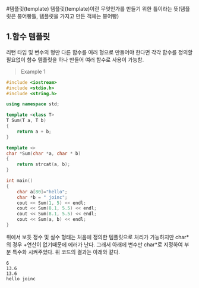 #템플릿(template)
  템플릿(template)이란 무엇인가를 만들기 위한 틀이라는 뜻(템플릿은 붕어빵틀, 템플릿을 가지고 만든 객체는 붕어빵)
## 1.함수 템플릿
  리턴 타입 및 변수의 형만 다른 함수를 여러 형으로 만들어야 한다면 각각 함수를 정의할 필요없이 함수 템플릿을 하나 만들어 여러 함수로 사용이 가능함.

> Example 1

```C++
#include <iostream>
#include <stdio.h>
#include <string.h>

using namespace std;

template <class T>
T Sum(T a, T b)
{
    return a + b;
}

template <>
char *Sum(char *a, char * b)
{
    return strcat(a, b);
}

int main()
{
    char a[80]="hello";
    char *b = " joinc";
    cout << Sum(1, 5) << endl;
    cout << Sum(8.1, 5.5) << endl;
    cout << Sum(8.1, 5.5) << endl;
    cout << Sum(a, b) << endl;
}
```
  위에서 보듯 정수 및 실수 형태는 처음에 정의한 템플릿으로 처리가 가능하지만 char\*의 경우 +연산이 없기때문에 에러가 난다. 
  그래서 아래에 변수만 char\*로 지정하여 부분 특수화 시켜주었다. 위 코드의 결과는 아래와 같다.
```
6
13.6
13.6
hello joinc
```


